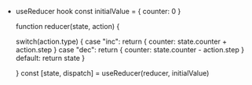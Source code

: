 - useReducer hook
  const initialValue = { counter: 0 }

  function reducer(state, action) {

  switch(action.type) {
  case "inc":
  return { counter: state.counter + action.step }
  case "dec":
  return { counter: state.counter - action.step }
  default:
  return state
  }

  }
  const [state, dispatch] = useReducer(reducer, initialValue)
